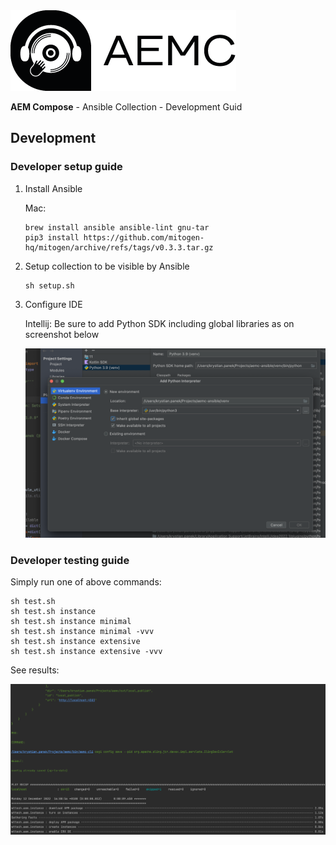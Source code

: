 <img src="https://github.com/wttech/aemc-ansible/raw/main/docs/logo-with-text.png" alt="Logo">

**AEM Compose** - Ansible Collection - Development Guid

## Development

### Developer setup guide

1. Install Ansible

   Mac:

    ```shell
    brew install ansible ansible-lint gnu-tar
    pip3 install https://github.com/mitogen-hq/mitogen/archive/refs/tags/v0.3.3.tar.gz
    ```

2. Setup collection to be visible by Ansible

    ```shell
    sh setup.sh
    ```

3. Configure IDE

   Intellij: Be sure to add Python SDK including global libraries as on screenshot below

   ![IntelliJ Python SDK](https://github.com/wttech/aemc-ansible/raw/main/docs/intellij-python-sdk.png)

### Developer testing guide

Simply run one of above commands:

```shell
sh test.sh
sh test.sh instance
sh test.sh instance minimal
sh test.sh instance minimal -vvv
sh test.sh instance extensive
sh test.sh instance extensive -vvv
```

See results:

![Ansible Results](https://github.com/wttech/aemc-ansible/raw/main/docs/ansible-result.png)
